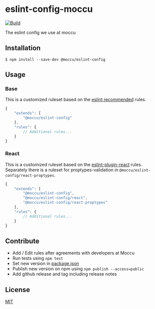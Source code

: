 # eslint-config-moccu

[![Build](https://github.com/moccu/eslint-config-moccu/actions/workflows/build.yml/badge.svg)](https://github.com/moccu/eslint-config-moccu/actions)


The eslint config we use at moccu

## Installation

```
$ npm install --save-dev @moccu/eslint-config
```

## Usage

### Base

This is a customized ruleset based on the [eslint recommended](https://eslint.org/docs/rules/)
rules.

```js
{
	"extends": [
		"@moccu/eslint-config"
	],
	"rules": {
		// Additional rules...
	}
}
```

### React

This is a customized ruleset based on the [eslint-plugin-react](https://github.com/yannickcr/eslint-plugin-react)
rules.
Separately there is a ruleset for proptypes-validation in `@moccu/eslint-config/react-proptypes`.

```js
{
	"extends": [
		"@moccu/eslint-config",
		"@moccu/eslint-config/react",
		"@moccu/eslint-config/react-proptypes"
	],
	"rules": {
		// Additional rules...
	}
}
```

## Contribute

* Add / Edit rules after agreements with developers at Moccu
* Run tests using  `npm test`
* Set new version in [package.json](https://github.com/moccu/eslint-config-moccu/blob/master/package.json)
* Publish new version on npm using `npm publish --access=public`
* Add github release and tag including release notes

## License

[MIT](./LICENSE)
